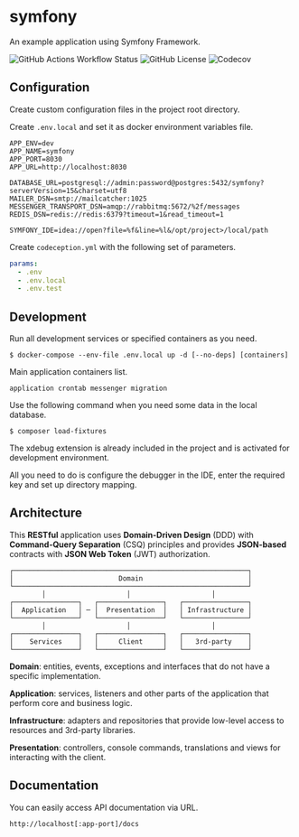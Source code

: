 # symfony

An example application using Symfony Framework.

![GitHub Actions Workflow Status](https://img.shields.io/github/actions/workflow/status/opifex/symfony/development.yml)
![GitHub License](https://img.shields.io/github/license/opifex/symfony)
![Codecov](https://img.shields.io/codecov/c/github/opifex/symfony)

## Configuration

Create custom configuration files in the project root directory.

Create `.env.local` and set it as docker environment variables file.

```dotenv
APP_ENV=dev
APP_NAME=symfony
APP_PORT=8030
APP_URL=http://localhost:8030

DATABASE_URL=postgresql://admin:password@postgres:5432/symfony?serverVersion=15&charset=utf8
MAILER_DSN=smtp://mailcatcher:1025
MESSENGER_TRANSPORT_DSN=amqp://rabbitmq:5672/%2f/messages
REDIS_DSN=redis://redis:6379?timeout=1&read_timeout=1

SYMFONY_IDE=idea://open?file=%f&line=%l&/opt/project>/local/path
```

Create `codeception.yml` with the following set of parameters.

```yaml
params:
  - .env
  - .env.local
  - .env.test
```

## Development

Run all development services or specified containers as you need.

```
$ docker-compose --env-file .env.local up -d [--no-deps] [containers]
```

Main application containers list.

```
application crontab messenger migration
```

Use the following command when you need some data in the local database.

```
$ composer load-fixtures
```

The xdebug extension is already included in the project and is activated for development environment.

All you need to do is configure the debugger in the IDE, enter the required key and set up directory mapping.

## Architecture

This **RESTful** application uses **Domain-Driven Design** (DDD) with **Command-Query Separation** (CSQ) principles and
provides **JSON-based** contracts with **JSON Web Token** (JWT) authorization.

```
┌──────────────────────────────────────────────────────────┐
│                          Domain                          │
└──────────────────────────────────────────────────────────┘
        │                    │                    │
┌────────────────┐   ┌────────────────┐   ┌────────────────┐
│  Application   │ ─ │  Presentation  │   │ Infrastructure │
└────────────────┘   └────────────────┘   └────────────────┘
        │                    │                    │
┌────────────────┐   ┌────────────────┐   ┌────────────────┐       
│    Services    │   │     Client     │   │   3rd-party    │       
└────────────────┘   └────────────────┘   └────────────────┘
```

**Domain**: entities, events, exceptions and interfaces that do not have a specific implementation.

**Application**: services, listeners and other parts of the application that perform core and business logic.

**Infrastructure**: adapters and repositories that provide low-level access to resources and 3rd-party libraries.

**Presentation**: controllers, console commands, translations and views for interacting with the client.

## Documentation

You can easily access API documentation via URL.

```
http://localhost[:app-port]/docs
```
